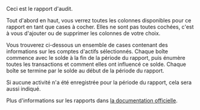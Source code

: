 Ceci est le rapport d'audit.

Tout d'abord en haut, vous verrez toutes les colonnes disponibles pour ce rapport en tant que cases à cocher. Elles ne sont pas toutes cochées, c'est à vous d'ajouter ou de supprimer les colonnes de votre choix.

Vous trouverez ci-dessous un ensemble de cases contenant des informations sur les comptes d'actifs sélectionnés. Chaque boîte commence avec le solde à la fin de la période du rapport, puis énumère toutes les transactions et comment elles ont influencé ce solde. Chaque boîte se termine par le solde au début de la période du rapport.

Si aucune activité n'a été enregistrée pour la période du rapport, cela sera aussi indiqué.

Plus d'informations sur les rapports dans [la documentation officielle](https://firefly-iii.readthedocs.io/en/latest/advanced/reports.html).